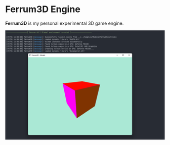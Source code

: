 ﻿# Ferrum3D Engine
 
**Ferrum3D** is my personal experimental 3D game engine.

![Screenshot 1](images/screen1.png)
